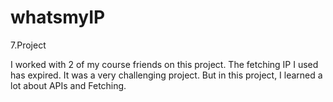 # whatsmyIP
7.Project



I worked with 2 of my course friends on this project. The fetching IP I used has expired. It was a very challenging project. But in this project, I learned a lot about APIs and Fetching.
